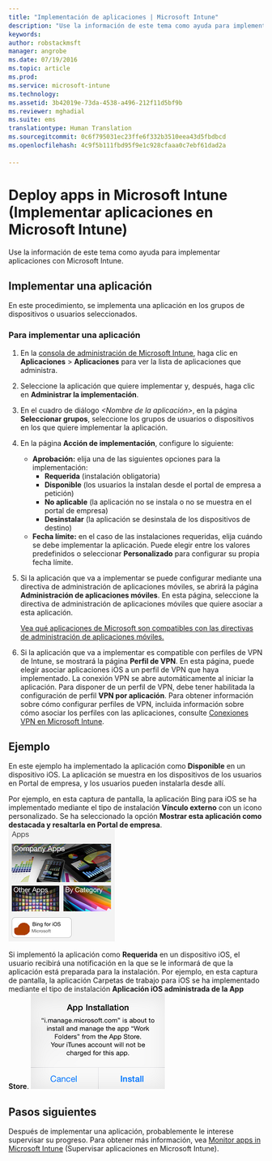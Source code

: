 ```yaml
---
title: "Implementación de aplicaciones | Microsoft Intune"
description: "Use la información de este tema como ayuda para implementar aplicaciones con Microsoft Intune."
keywords: 
author: robstackmsft
manager: angrobe
ms.date: 07/19/2016
ms.topic: article
ms.prod: 
ms.service: microsoft-intune
ms.technology: 
ms.assetid: 3b42019e-73da-4538-a496-212f11d5bf9b
ms.reviewer: mghadial
ms.suite: ems
translationtype: Human Translation
ms.sourcegitcommit: 0c6f795031ec23ffe6f332b3510eea43d5fbdbcd
ms.openlocfilehash: 4c9f5b111fbd95f9e1c928cfaaa0c7ebf61dad2a

---
```

# Deploy apps in Microsoft Intune (Implementar aplicaciones en Microsoft Intune)

Use la información de este tema como ayuda para implementar aplicaciones con Microsoft Intune.


## Implementar una aplicación
En este procedimiento, se implementa una aplicación en los grupos de dispositivos o usuarios seleccionados.

### Para implementar una aplicación

1. En la [consola de administración de Microsoft Intune](https://manage.microsoft.com), haga clic en **Aplicaciones** &gt; **Aplicaciones** para ver la lista de aplicaciones que administra.

2.  Seleccione la aplicación que quiere implementar y, después, haga clic en **Administrar la implementación**.

3.  En el cuadro de diálogo *&lt;Nombre de la aplicación&gt;*, en la página **Seleccionar grupos**, seleccione los grupos de usuarios o dispositivos en los que quiere implementar la aplicación.

4.  En la página **Acción de implementación**, configure lo siguiente:

    - **Aprobación:** elija una de las siguientes opciones para la implementación:
        - **Requerida** (instalación obligatoria)
        - **Disponible** (los usuarios la instalan desde el portal de empresa a petición)
        - **No aplicable** (la aplicación no se instala o no se muestra en el portal de empresa)
        - **Desinstalar** (la aplicación se desinstala de los dispositivos de destino)
    - **Fecha límite:** en el caso de las instalaciones requeridas, elija cuándo se debe implementar la aplicación. Puede elegir entre los valores predefinidos o seleccionar **Personalizado** para configurar su propia fecha límite.

5. Si la aplicación que va a implementar se puede configurar mediante una directiva de administración de aplicaciones móviles, se abrirá la página **Administración de aplicaciones móviles**. En esta página, seleccione la directiva de administración de aplicaciones móviles que quiere asociar a esta aplicación.

    [Vea qué aplicaciones de Microsoft son compatibles con las directivas de administración de aplicaciones móviles.](https://www.microsoft.com/en-us/server-cloud/products/microsoft-intune/partners.aspx)

6. Si la aplicación que va a implementar es compatible con perfiles de VPN de Intune, se mostrará la página **Perfil de VPN**. En esta página, puede elegir asociar aplicaciones iOS a un perfil de VPN que haya implementado. La conexión VPN se abre automáticamente al iniciar la aplicación. Para disponer de un perfil de VPN, debe tener habilitada la configuración de perfil **VPN por aplicación**.
 Para obtener información sobre cómo configurar perfiles de VPN, incluida información sobre cómo asociar los perfiles con las aplicaciones, consulte [Conexiones VPN en Microsoft Intune](vpn-connections-in-microsoft-intune.md).

## Ejemplo

En este ejemplo ha implementado la aplicación como **Disponible** en un dispositivo iOS.
La aplicación se muestra en los dispositivos de los usuarios en Portal de empresa, y los usuarios pueden instalarla desde allí.

Por ejemplo, en esta captura de pantalla, la aplicación Bing para iOS se ha implementado mediante el tipo de instalación **Vínculo externo** con un icono personalizado. Se ha seleccionado la opción **Mostrar esta aplicación como destacada y resaltarla en Portal de empresa**.  
![Aplicación disponible para iOS](./media/available-install-on-iOS.png)

Si implementó la aplicación como **Requerida** en un dispositivo iOS, el usuario recibirá una notificación en la que se le informará de que la aplicación está preparada para la instalación. Por ejemplo, en esta captura de pantalla, la aplicación Carpetas de trabajo para iOS se ha implementado mediante el tipo de instalación **Aplicación iOS administrada de la App Store**.
![Aplicación requerida para Android](./media/iOS-Required-install.PNG)

## Pasos siguientes

Después de implementar una aplicación, probablemente le interese supervisar su progreso. Para obtener más información, vea [Monitor apps in Microsoft Intune](monitor-apps-in-microsoft-intune.md) (Supervisar aplicaciones en Microsoft Intune).



<!--HONumber=Jul16_HO5-->


